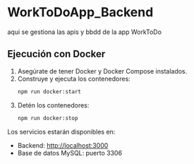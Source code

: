 # WorkToDoApp_Backend
aqui se gestiona las apis y bbdd de la app WorkToDo

## Ejecución con Docker

1. Asegúrate de tener Docker y Docker Compose instalados.
2. Construye y ejecuta los contenedores:
   ```bash
   npm run docker:start
   ```
3. Detén los contenedores:
   ```bash
   npm run docker:stop
   ```

Los servicios estarán disponibles en:
- Backend: [http://localhost:3000](http://localhost:3000)
- Base de datos MySQL: puerto 3306
